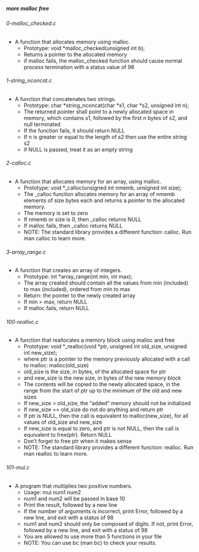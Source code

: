 ##### more malloc free

###### 0-malloc_checked.c
- A function that allocates memory using malloc.
    - Prototype: void *malloc_checked(unsigned int b);
    - Returns a pointer to the allocated memory
    - if malloc fails, the malloc_checked function should cause normal process termination with a status value of 98

###### 1-string_nconcat.c
- A function that concatenates two strings.
    - Prototype: char *string_nconcat(char *s1, char *s2, unsigned int n);
    - The returned pointer shall point to a newly allocated space in memory, which contains s1, followed by the first n bytes of s2, and null terminated
    - If the function fails, it should return NULL
    - If n is greater or equal to the length of s2 then use the entire string s2
    - if NULL is passed, treat it as an empty string

###### 2-calloc.c
- A function that allocates memory for an array, using malloc.
    - Prototype: void *_calloc(unsigned int nmemb, unsigned int size);
    - The _calloc function allocates memory for an array of nmemb elements of size bytes each and returns a pointer to the allocated memory.
    - The memory is set to zero
    - If nmemb or size is 0, then _calloc returns NULL
    - If malloc fails, then _calloc returns NULL
    - NOTE: The standard library provides a different function: calloc. Run man calloc to learn more.

###### 3-array_range.c
- A function that creates an array of integers.
    - Prototype: int *array_range(int min, int max);
    - The array created should contain all the values from min (included) to max (included), ordered from min to max
    - Return: the pointer to the newly created array
    - If min > max, return NULL
    - If malloc fails, return NULL
###### 100-realloc.c
- A function that reallocates a memory block using malloc and free
	- Prototype: void *_realloc(void *ptr, unsigned int old_size, unsigned int new_size);
	- where ptr is a pointer to the memory previously allocated with a call to malloc: malloc(old_size)
	- old_size is the size, in bytes, of the allocated space for ptr
	- and new_size is the new size, in bytes of the new memory block
	- The contents will be copied to the newly allocated space, in the range from the start of ptr up to the minimum of the old and new sizes
	- If new_size > old_size, the “added” memory should not be initialized
	- If new_size == old_size do not do anything and return ptr
	- If ptr is NULL, then the call is equivalent to malloc(new_size), for all values of old_size and new_size
	- If new_size is equal to zero, and ptr is not NULL, then the call is equivalent to free(ptr). Return NULL
	- Don’t forget to free ptr when it makes sense
	- NOTE: The standard library provides a different function: realloc. Run man realloc to learn more.
###### 101-mul.c
- A program that multiplies two positive numbers.
	- Usage: mul num1 num2
	- num1 and num2 will be passed in base 10
	- Print the result, followed by a new line
	- If the number of arguments is incorrect, print Error, followed by a new line, and exit with a status of 98
	- num1 and num2 should only be composed of digits. If not, print Error, followed by a new line, and exit with a status of 98
	- You are allowed to use more than 5 functions in your file
	- NOTE: You can use bc (man bc) to check your results.

